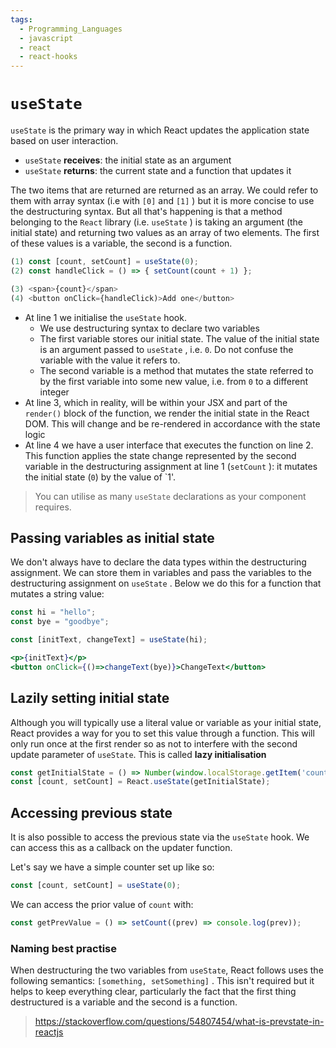 ```yaml
---
tags:
  - Programming_Languages
  - javascript
  - react
  - react-hooks
---
```


# `useState`

`useState` is the primary way in which React updates the application state based on user interaction.

- `useState` **receives**: the initial state as an argument
- `useState` **returns**: the current state and a function that updates it

The two items that are returned are returned as an array. We could refer to them with array syntax (i.e with `[0]` and `[1]` ) but it is more concise to use the destructuring syntax. But all that's happening is that a method belonging to the `React` library (i.e. `useState` ) is taking an argument (the initial state) and returning two values as an array of two elements. The first of these values is a variable, the second is a function.

```jsx
(1) const [count, setCount] = useState(0);
(2) const handleClick = () => { setCount(count + 1) };

(3) <span>{count}</span>
(4) <button onClick={handleClick)>Add one</button>
```

- At line 1 we initialise the `useState` hook.
  - We use destructuring syntax to declare two variables
  - The first variable stores our initial state. The value of the initial state is an argument passed to `useState` , i.e. `0`. Do not confuse the variable with the value it refers to.
  - The second variable is a method that mutates the state referred to by the first variable into some new value, i.e. from `0` to a different integer
- At line 3, which in reality, will be within your JSX and part of the `render()` block of the function, we render the initial state in the React DOM. This will change and be re-rendered in accordance with the state logic
- At line 4 we have a user interface that executes the function on line 2. This function applies the state change represented by the second variable in the destructuring assignment at line 1 (`setCount` ): it mutates the initial state (`0`) by the value of `1'.

> You can utilise as many `useState` declarations as your component requires.

## Passing variables as initial state

We don't always have to declare the data types within the destructuring assignment. We can store them in variables and pass the variables to the destructuring assignment on `useState` . Below we do this for a function that mutates a string value:

```jsx
const hi = "hello";
const bye = "goodbye";

const [initText, changeText] = useState(hi);

<p>{initText}</p>
<button onClick={()=>changeText(bye)}>ChangeText</button>
```

## Lazily setting initial state

Although you will typically use a literal value or variable as your initial state, React provides a way for you to set this value through a function. This will only run once at the first render so as not to interfere with the second update parameter of `useState`. This is called **lazy initialisation**

```jsx
const getInitialState = () => Number(window.localStorage.getItem('count'));
const [count, setCount] = React.useState(getInitialState);
```

## Accessing previous state

It is also possible to access the previous state via the `useState` hook. We can access this as a callback on the updater function.

Let's say we have a simple counter set up like so:

```js
const [count, setCount] = useState(0);
```

We can access the prior value of `count` with:

```js
const getPrevValue = () => setCount((prev) => console.log(prev));
```

### Naming best practise

When destructuring the two variables from `useState`, React follows uses the following semantics: `[something, setSomething]` . This isn't required but it helps to keep everything clear, particularly the fact that the first thing destructured is a variable and the second is a function.

> https://stackoverflow.com/questions/54807454/what-is-prevstate-in-reactjs

